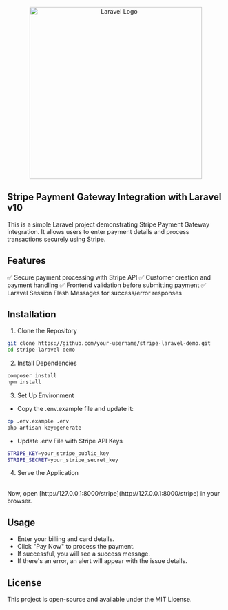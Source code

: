 <p align="center">
    <a href="https://laravel.com" target="_blank">
        <img src="https://raw.githubusercontent.com/laravel/art/master/logo-lockup/5%20SVG/2%20CMYK/1%20Full%20Color/laravel-logolockup-cmyk-red.svg" width="400" alt="Laravel Logo">
    </a>
</p>

## Stripe Payment Gateway Integration with Laravel v10

This is a simple Laravel project demonstrating Stripe Payment Gateway integration. It allows users to enter payment details and process transactions securely using Stripe.


## Features

✅ Secure payment processing with Stripe API
✅ Customer creation and payment handling
✅ Frontend validation before submitting payment
✅ Laravel Session Flash Messages for success/error responses


## Installation

1. Clone the Repository

```bash
git clone https://github.com/your-username/stripe-laravel-demo.git
cd stripe-laravel-demo
```

2. Install Dependencies

```bash
composer install
npm install
```
3. Set Up Environment
  - Copy the .env.example file and update it:

```bash
cp .env.example .env
php artisan key:generate
```
  - Update .env File with Stripe API Keys

```bash
STRIPE_KEY=your_stripe_public_key
STRIPE_SECRET=your_stripe_secret_key
```

4. Serve the Application
<br/>
Now, open [http://127.0.0.1:8000/stripe](http://127.0.0.1:8000/stripe) in your browser.


## Usage

- Enter your billing and card details.
- Click "Pay Now" to process the payment.
- If successful, you will see a success message.
- If there's an error, an alert will appear with the issue details.


## License

This project is open-source and available under the MIT License.
